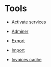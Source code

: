 Tools
=====

* [Activate services](configuration/tools/activate_services/activate_services.md)

* [Adminer](configuration/tools/adminer/adminer.md)

* [Export](configuration/tools/export/export.md)

* [Import](configuration/tools/import/import.md)

* [Invoices cache](configuration/tools/invoices_cache/invoices_cache.md)
